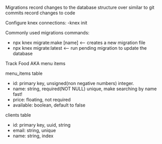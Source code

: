 Migrations record changes to the database structure over similar to git commits record changes to code

Configure knex connections:
-knex init

Commonly used migrations commands:

- npx knex migrate:make [name] <-- creates a new migration file
- npx knex migrate:latest <-- run pending migration to update the database

Track Food AKA menu items

menu_items table

- id: primary key, unsigned(non negative numbers) integer.
- name: string, required(NOT NULL) unique, make searching by name fast!
- price: floating, not required
- available: boolean, default to false

clients table

- id: primary key, uuid, string
- email: string, unique
- name: string, index
